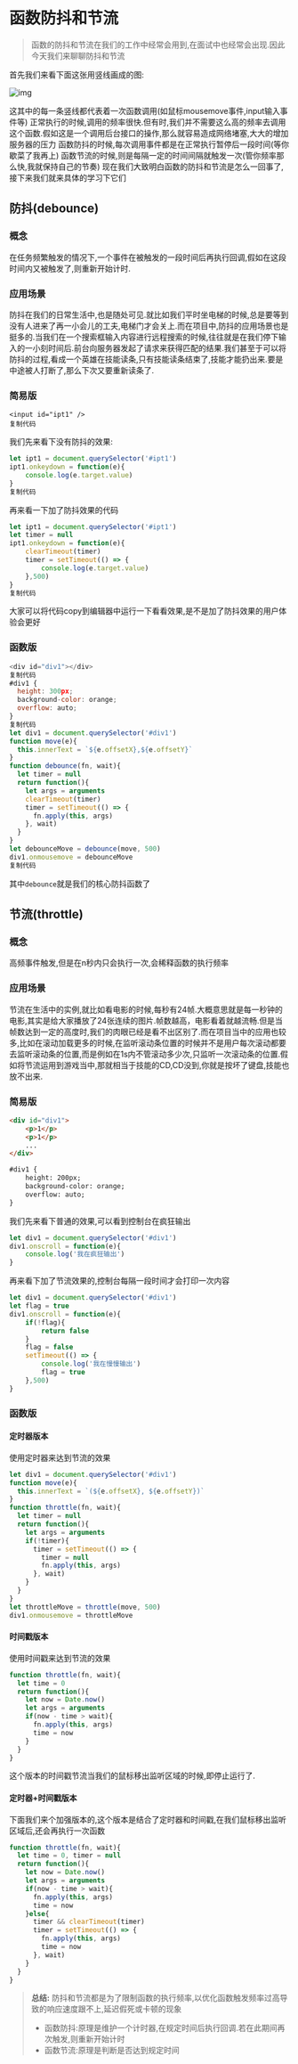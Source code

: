 # 函数防抖和节流

> 函数的防抖和节流在我们的工作中经常会用到,在面试中也经常会出现.因此今天我们来聊聊防抖和节流

首先我们来看下面这张用竖线画成的图:

![img](../js/assets/17297c9e8af91b94.png)

这其中的每一条竖线都代表着一次函数调用(如鼠标mousemove事件,input输入事件等) 正常执行的时候,调用的频率很快.但有时,我们并不需要这么高的频率去调用这个函数.假如这是一个调用后台接口的操作,那么就容易造成网络堵塞,大大的增加服务器的压力 函数防抖的时候,每次调用事件都是在正常执行暂停后一段时间(等你歇菜了我再上) 函数节流的时候,则是每隔一定的时间间隔就触发一次(管你频率那么快,我就保持自己的节奏) 现在我们大致明白函数的防抖和节流是怎么一回事了,接下来我们就来具体的学习下它们



## 防抖(debounce)

### 概念

在任务频繁触发的情况下,一个事件在被触发的一段时间后再执行回调,假如在这段时间内又被触发了,则重新开始计时.

### 应用场景

防抖在我们的日常生活中,也是随处可见.就比如我们平时坐电梯的时候,总是要等到没有人进来了再一小会儿的工夫,电梯门才会关上.而在项目中,防抖的应用场景也是挺多的.当我们在一个搜索框输入内容进行远程搜索的时候,往往就是在我们停下输入的一小刻时间后.前台向服务器发起了请求来获得匹配的结果.我们甚至于可以将防抖的过程,看成一个英雄在技能读条,只有技能读条结束了,技能才能扔出来.要是中途被人打断了,那么下次又要重新读条了.

### 简易版

```
<input id="ipt1" />
复制代码
```

我们先来看下没有防抖的效果:

```js
let ipt1 = document.querySelector('#ipt1')
ipt1.onkeydown = function(e){
    console.log(e.target.value)
}
复制代码
```

再来看一下加了防抖效果的代码

```js
let ipt1 = document.querySelector('#ipt1')
let timer = null
ipt1.onkeydown = function(e){
    clearTimeout(timer)
    timer = setTimeout(() => {
        console.log(e.target.value)
    },500)
}
复制代码
```

大家可以将代码copy到编辑器中运行一下看看效果,是不是加了防抖效果的用户体验会更好

### 函数版

```js
<div id="div1"></div>
复制代码
#div1 {
  height: 300px;
  background-color: orange;
  overflow: auto;
}
复制代码
let div1 = document.querySelector('#div1')
function move(e){
  this.innerText = `${e.offsetX},${e.offsetY}`
}
function debounce(fn, wait){
  let timer = null
  return function(){
    let args = arguments
    clearTimeout(timer)
    timer = setTimeout(() => {
      fn.apply(this, args)
    }, wait)
  }
}
let debounceMove = debounce(move, 500)
div1.onmousemove = debounceMove
复制代码
```

其中`debounce`就是我们的核心防抖函数了

## 节流(throttle)

### 概念

高频事件触发,但是在n秒内只会执行一次,会稀释函数的执行频率

### 应用场景

节流在生活中的实例,就比如看电影的时候,每秒有24帧.大概意思就是每一秒钟的电影,其实是给大家播放了24张连续的图片.帧数越高，电影看着就越流畅.但是当帧数达到一定的高度时,我们的肉眼已经是看不出区别了.而在项目当中的应用也较多,比如在滚动加载更多的时候,在监听滚动条位置的时候并不是用户每次滚动都要去监听滚动条的位置,而是例如在1s内不管滚动多少次,只监听一次滚动条的位置.假如将节流运用到游戏当中,那就相当于技能的CD,CD没到,你就是按坏了键盘,技能也放不出来.

### 简易版

```html
<div id="div1">
    <p>1</p>
    <p>1</p>
    ...
</div>

#div1 {
    height: 200px;
    background-color: orange;
    overflow: auto;
}

```

我们先来看下普通的效果,可以看到控制台在疯狂输出

```js
let div1 = document.querySelector('#div1')
div1.onscroll = function(e){
    console.log('我在疯狂输出')
}

```

再来看下加了节流效果的,控制台每隔一段时间才会打印一次内容

```js
let div1 = document.querySelector('#div1')
let flag = true
div1.onscroll = function(e){
    if(!flag){
        return false
    }
    flag = false
    setTimeout(() => {
        console.log('我在慢慢输出')
        flag = true
    },500)
}

```

### 函数版

#### 定时器版本

使用定时器来达到节流的效果

```js
let div1 = document.querySelector('#div1')
function move(e){
  this.innerText = `(${e.offsetX}, ${e.offsetY})`
}
function throttle(fn, wait){
  let timer = null
  return function(){
    let args = arguments
    if(!timer){
      timer = setTimeout(() => {
        timer = null
        fn.apply(this, args)
      }, wait)
    }
  }
}
let throttleMove = throttle(move, 500)
div1.onmousemove = throttleMove 

```

#### 时间戳版本

使用时间戳来达到节流的效果

```js
function throttle(fn, wait){
  let time = 0
  return function(){
    let now = Date.now()
    let args = arguments
    if(now - time > wait){
      fn.apply(this, args)
      time = now
    }
  }
}


```

这个版本的时间戳节流当我们的鼠标移出监听区域的时候,即停止运行了.

#### 定时器+时间戳版本

下面我们来个加强版本的,这个版本是结合了定时器和时间戳,在我们鼠标移出监听区域后,还会再执行一次函数

```js
function throttle(fn, wait){
  let time = 0, timer = null
  return function(){
    let now = Date.now()
    let args = arguments
    if(now - time > wait){
      fn.apply(this, args)
      time = now
    }else{
      timer && clearTimeout(timer)
      timer = setTimeout(() => {
        fn.apply(this, args)
        time = now
      }, wait)
    }
  }
}

```

> **总结:** 防抖和节流都是为了限制函数的执行频率,以优化函数触发频率过高导致的响应速度跟不上,延迟假死或卡顿的现象
>
> - 函数防抖:原理是维护一个计时器,在规定时间后执行回调.若在此期间再次触发,则重新开始计时
> - 函数节流:原理是判断是否达到规定时间